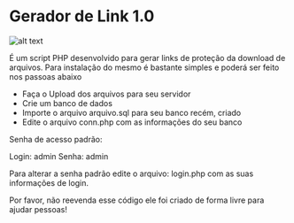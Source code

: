 # Gerador de Link 1.0
![alt text](https://i.ibb.co/cTVd0YK/s.png)

É um script PHP desenvolvido para gerar links de proteção da download de arquivos. Para instalação do mesmo é bastante simples e poderá ser feito nos passoas abaixo

- Faça o Upload dos arquivos para seu servidor
- Crie um banco de dados
- Importe o arquivo arquivo.sql para seu banco recém, criado
- Edite o arquivo conn.php com as informações do seu banco


Senha de acesso padrão:

Login: admin
Senha: admin

Para alterar a senha padrão edite o arquivo: login.php com as suas informações de login.

Por favor, não reevenda esse código ele foi criado de forma livre para ajudar pessoas!
